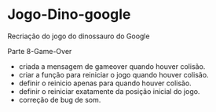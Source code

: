 # Jogo-Dino-google
Recriação do jogo do dinossauro do Google

Parte 8-Game-Over

- criada a mensagem de gameover quando houver colisão.
- criar a função para reiniciar o jogo quando houver colisão.
- definir o reinicio apenas para quando houver colisão.
- definir o reiniciar exatamente da posição inicial do jogo.
- correção de bug de som.

